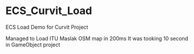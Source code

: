 # ECS_Curvit_Load
ECS Load Demo for Curvit Project

Managed to Load ITU Maslak OSM map in 200ms
It was tooking 10 second in GameObject project
